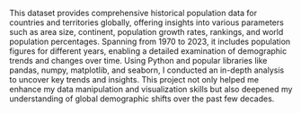 This dataset provides comprehensive historical population data for countries and territories globally, offering insights into various parameters such as area size, continent, population growth rates, rankings, and world population percentages. Spanning from 1970 to 2023, it includes population figures for different years, enabling a detailed examination of demographic trends and changes over time.
Using Python and popular libraries like pandas, numpy, matplotlib, and seaborn, I conducted an in-depth analysis to uncover key trends and insights. This project not only helped me enhance my data manipulation and visualization skills but also deepened my understanding of global demographic shifts over the past few decades.
